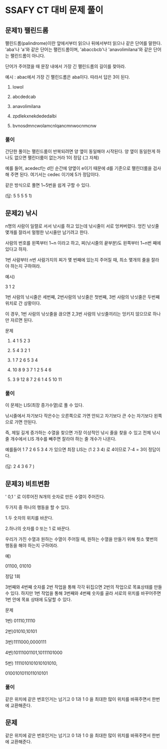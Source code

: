 # SSAFY CT 대비 문제 풀이

## 문제1) 팰린드롬

팰린드롬(palindrome)이란 앞에서부터 읽으나 뒤에서부터 읽으나 같은 단어를 말한다. 'aba'나 'a'와 같은 단어는 팰린드롬이며, 'abaccbcb'나 'anavolimilana'와 같은 단어는 팰린드롬이 아니다.

단어가 주어졌을 때 문장 내에서 가장 긴 팰린드롬의 길이를 찾아라.

예시 : abac에서 가장 긴 팰린드롬은 aba이다. 따라서 답은 3이 된다.

1) lowol

2) abcdedcab

3) anavolimilana

4) zpdlekxnekdededalbi

5) bvnosdmncwolamcnlqancmnwocnmcnw

### 풀이
간단한 풀이는 팰린드룸이 반복되려면 양 옆이 동일해야 시작된다. 양 옆이 동일한게 하나도 없으면 팰린더룸이 없는거라 1이 정답 (그 자체)

예를 들어, acedecf는 d인 순간에 양옆이 e이기 때문에 d를 기준으로 팰린더룸을 검사해 주면 된다. 여기서는 cedec 이기에 5가 정답이다.

같은 방식으로 풀면 1~5번을 쉽게 구할 수 있다. 



(답: 5 5 5 5 1)


## 문제2) 낚시

n명의 사람이 일렬로 서서 낚시를 하고 있는데 낚시줄이 서로 엉켜버렸다. 엉킨 낚싯줄 몇개를 잘라서 멀쩡한 낚시줄만 남기려고 한다.

사람의 번호를 왼쪽부터 1~n 이라고 하고, 찌(낚시줄의 끝부분)도 왼쪽부터 1~n번 째에 있다고 하자.

1번 사람부터 n번 사람가지의 찌가 몇 번째에 있는지 주어질 때, 최소 몇개의 줄을 잘라야 하는지 구하여라.

예시)

3 1 2

1번 사람의 낚시줄은 세번째, 2번사람의 낚싯줄은 첫번째, 3번 사람의 낚싯줄은 두번째 위치로 간 상황이다.

이 경우, 1번 사람의 낚싯줄을 끊으면 2,3번 사람의 낚싯줄끼리는 엉키지 않으므로 하나만 자르면 된다.

문제

1) 4 1 5 2 3

2) 5 4 3 2 1

3) 1 7 2 6 5 3 4

4) 10 8 9 3 7 1 2 5 4 6

5) 3 9 12 8 7 2 6 1 4 5 10 11

### 풀이
이 문제는 LIS(최장 증가수열)로 풀 수 있다.

낚시줄에서 자기보다 작은수는 오른쪽으로 가면 안되고 자기보다 큰 수는 자기보다 왼쪽으로 가면 안된다.

즉, 제일 길게 증가하는 수열을 찾으면 가장 이상적인 낚시 줄을 찾을 수 있고 전체 낚시줄 개수에서 LIS 개수를 빼주면 잘라야 하는 줄 개수가 나온다.

예를들어 1 7 2 6 5 3 4 가 있으면 최장 LIS는 (1 2 3 4) 로 4이므로 7-4 = 3이 정답이다. 

(답: 2 4 3 6 7 )

## 문제3) 비트변환

' 0,1 ' 로 이루어진 N개의 숫자로 만든 수열이 주어진다.

두가지 중 하나의 행동을 할 수 있다.

1.두 숫자의 위치를 바꾼다.

2.하나의 숫자를 0 또는 1 로 바꾼다.

우리가 가진 수열과 원하는 수열이 주어질 때, 원하는 수열을 만들기 위해 쵯소 몇번의 행동을 해야 하는지 구하여라.

예)

01100, 01010

정답 1회

3번째와 4번째 숫자를 2번 작업을 통해 각각 뒤집으면 2번의 작업으로 목표상태를 만들 수 있다. 하지만 1번 작업을 통해 3번째와 4번째 숫자를 골라 서로의 위치를 바꾸어주면 1번 안에 목표 상태에 도달할 수 있다.

문제

1번) 01110,11110

2번)01010,10101

3번)1111000,0000111

4번)10111001101,10111101000

5번) 1111010101010101010,

0100101011011010101

### 풀이
같은 위치에 같은 번호인거는 넘기고 0 1과 1 0 을 최대한 많이 위치를 바꿔주면서 한번에 교환해준다.

## 문제
같은 위치에 같은 번호인거는 넘기고 0 1과 1 0 을 최대한 많이 위치를 바꿔주면서 한번에 교환해준다.


